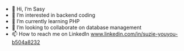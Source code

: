 - 👋 Hi, I’m Sasy
- 👀 I’m interested in backend coding
- 🌱 I’m currently learning PHP
- 💞️ I’m looking to collaborate on database management
- 📫 How to reach me on LinkedIn www.linkedin.com/in/suzie-youyou-b504a8232
